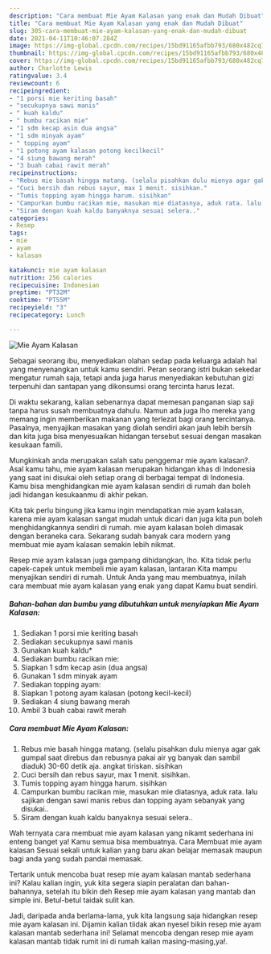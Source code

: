 ```yaml
---
description: "Cara membuat Mie Ayam Kalasan yang enak dan Mudah Dibuat"
title: "Cara membuat Mie Ayam Kalasan yang enak dan Mudah Dibuat"
slug: 305-cara-membuat-mie-ayam-kalasan-yang-enak-dan-mudah-dibuat
date: 2021-04-11T10:46:07.284Z
image: https://img-global.cpcdn.com/recipes/15bd91165afbb793/680x482cq70/mie-ayam-kalasan-foto-resep-utama.jpg
thumbnail: https://img-global.cpcdn.com/recipes/15bd91165afbb793/680x482cq70/mie-ayam-kalasan-foto-resep-utama.jpg
cover: https://img-global.cpcdn.com/recipes/15bd91165afbb793/680x482cq70/mie-ayam-kalasan-foto-resep-utama.jpg
author: Charlotte Lewis
ratingvalue: 3.4
reviewcount: 6
recipeingredient:
- "1 porsi mie keriting basah"
- "secukupnya sawi manis"
- " kuah kaldu"
- " bumbu racikan mie"
- "1 sdm kecap asin dua angsa"
- "1 sdm minyak ayam"
- " topping ayam"
- "1 potong ayam kalasan potong kecilkecil"
- "4 siung bawang merah"
- "3 buah cabai rawit merah"
recipeinstructions:
- "Rebus mie basah hingga matang. (selalu pisahkan dulu mienya agar gak gumpal saat direbus dan rebusnya pakai air yg banyak dan sambil diaduk) 30-60 detik aja. angkat tiriskan. sisihkan"
- "Cuci bersih dan rebus sayur, max 1 menit. sisihkan."
- "Tumis topping ayam hingga harum. sisihkan"
- "Campurkan bumbu racikan mie, masukan mie diatasnya, aduk rata. lalu sajikan dengan sawi manis rebus dan topping ayam sebanyak yang disukai.."
- "Siram dengan kuah kaldu banyaknya sesuai selera.."
categories:
- Resep
tags:
- mie
- ayam
- kalasan

katakunci: mie ayam kalasan 
nutrition: 256 calories
recipecuisine: Indonesian
preptime: "PT32M"
cooktime: "PT55M"
recipeyield: "3"
recipecategory: Lunch

---
```



![Mie Ayam Kalasan](https://img-global.cpcdn.com/recipes/15bd91165afbb793/680x482cq70/mie-ayam-kalasan-foto-resep-utama.jpg)

Sebagai seorang ibu, menyediakan olahan sedap pada keluarga adalah hal yang menyenangkan untuk kamu sendiri. Peran seorang istri bukan sekedar mengatur rumah saja, tetapi anda juga harus menyediakan kebutuhan gizi terpenuhi dan santapan yang dikonsumsi orang tercinta harus lezat.

Di waktu  sekarang, kalian sebenarnya dapat memesan panganan siap saji tanpa harus susah membuatnya dahulu. Namun ada juga lho mereka yang memang ingin memberikan makanan yang terlezat bagi orang tercintanya. Pasalnya, menyajikan masakan yang diolah sendiri akan jauh lebih bersih dan kita juga bisa menyesuaikan hidangan tersebut sesuai dengan masakan kesukaan famili. 



Mungkinkah anda merupakan salah satu penggemar mie ayam kalasan?. Asal kamu tahu, mie ayam kalasan merupakan hidangan khas di Indonesia yang saat ini disukai oleh setiap orang di berbagai tempat di Indonesia. Kamu bisa menghidangkan mie ayam kalasan sendiri di rumah dan boleh jadi hidangan kesukaanmu di akhir pekan.

Kita tak perlu bingung jika kamu ingin mendapatkan mie ayam kalasan, karena mie ayam kalasan sangat mudah untuk dicari dan juga kita pun boleh menghidangkannya sendiri di rumah. mie ayam kalasan boleh dimasak dengan beraneka cara. Sekarang sudah banyak cara modern yang membuat mie ayam kalasan semakin lebih nikmat.

Resep mie ayam kalasan juga gampang dihidangkan, lho. Kita tidak perlu capek-capek untuk membeli mie ayam kalasan, lantaran Kita mampu menyajikan sendiri di rumah. Untuk Anda yang mau membuatnya, inilah cara membuat mie ayam kalasan yang enak yang dapat Kamu buat sendiri.

<!--inarticleads1-->

##### Bahan-bahan dan bumbu yang dibutuhkan untuk menyiapkan Mie Ayam Kalasan:

1. Sediakan 1 porsi mie keriting basah
1. Sediakan secukupnya sawi manis
1. Gunakan  kuah kaldu*
1. Sediakan  bumbu racikan mie:
1. Siapkan 1 sdm kecap asin (dua angsa)
1. Gunakan 1 sdm minyak ayam
1. Sediakan  topping ayam:
1. Siapkan 1 potong ayam kalasan (potong kecil-kecil)
1. Sediakan 4 siung bawang merah
1. Ambil 3 buah cabai rawit merah




<!--inarticleads2-->

##### Cara membuat Mie Ayam Kalasan:

1. Rebus mie basah hingga matang. (selalu pisahkan dulu mienya agar gak gumpal saat direbus dan rebusnya pakai air yg banyak dan sambil diaduk) 30-60 detik aja. angkat tiriskan. sisihkan
1. Cuci bersih dan rebus sayur, max 1 menit. sisihkan.
1. Tumis topping ayam hingga harum. sisihkan
1. Campurkan bumbu racikan mie, masukan mie diatasnya, aduk rata. lalu sajikan dengan sawi manis rebus dan topping ayam sebanyak yang disukai..
1. Siram dengan kuah kaldu banyaknya sesuai selera..




Wah ternyata cara membuat mie ayam kalasan yang nikamt sederhana ini enteng banget ya! Kamu semua bisa membuatnya. Cara Membuat mie ayam kalasan Sesuai sekali untuk kalian yang baru akan belajar memasak maupun bagi anda yang sudah pandai memasak.

Tertarik untuk mencoba buat resep mie ayam kalasan mantab sederhana ini? Kalau kalian ingin, yuk kita segera siapin peralatan dan bahan-bahannya, setelah itu bikin deh Resep mie ayam kalasan yang mantab dan simple ini. Betul-betul taidak sulit kan. 

Jadi, daripada anda berlama-lama, yuk kita langsung saja hidangkan resep mie ayam kalasan ini. Dijamin kalian tiidak akan nyesel bikin resep mie ayam kalasan mantab sederhana ini! Selamat mencoba dengan resep mie ayam kalasan mantab tidak rumit ini di rumah kalian masing-masing,ya!.


